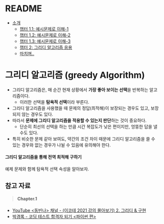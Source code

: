 # README

- [소개](README.md)
  - [챕터 1.1: 예시문제로 이해-1](page1.md)
  - [챕터 1.2: 예시문제로 이해-2](page2.md)
  - [챕터 1.3: 예시문제로 이해-3](page3.md)
  - [챕터 2: 그리디 알고리즘 응용](page4.md)
  - [마치며..](end.md)
# 그리디 알고리즘 (greedy Algorithm)

- 그리디 알고리즘은, 매 순간 현재 상황에서 **가장 좋아 보이는 선택**을 반복하는 알고리즘이다.
  - 이러한 선택을 **탐욕적 선택**이라 부른다.
- 그리디 알고리즘을 사용했을 때 문제의 정답(최적해)이 보장되는 경우도 있고, 보장되지 않는 경우도 있다.
- 따라서 **문제에 그리디 알고리즘을 적용할 수 있는지 판단**하는 것이 중요하다.
  - 단순히 최선의 선택을 하는 만큼 시간 복잡도가 낮은 편이지만, 엉뚱한 답을 낼 수도 있다.
- 특히 비슷한 문제 같아 보여도, 약간의 조건 차이 때문에 그리디 알고리즘을 쓸 수 있는 경우와 없는 경우가 나뉠 수 있음에 유의해야 한다.


#### 그리디 알고리즘을 통해 전역 최적해 구하기
예제 문제와 함께 탐욕적 선택 속성을 알아보자.





## 참고 자료

> #### Chapter.1
  - [YouTube <동빈나> 채널 - (이코테 2021 강의 몰아보기) 2. 그리디 & 구현](https://www.youtube.com/watch?v=2zjoKjt97vQ)
  - [박경록 - 코딩 테스트 합격자 되기 <파이썬 편>](https://goldenrabbit.co.kr/product/pythonpass/)

